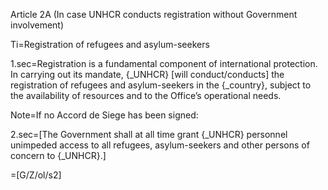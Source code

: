 Article 2A (In case UNHCR conducts registration without Government involvement)

Ti=Registration of refugees and asylum-seekers

1.sec=Registration is a fundamental component of international protection. In carrying out its mandate, {_UNHCR} [will conduct/conducts] the registration of refugees and asylum-seekers in the {_country}, subject to the availability of resources and to the Office’s operational needs.

Note=If no Accord de Siege has been signed:

2.sec=[The Government shall at all time grant {_UNHCR} personnel unimpeded access to all refugees, asylum-seekers and other persons of concern to {_UNHCR}.] 

=[G/Z/ol/s2]
